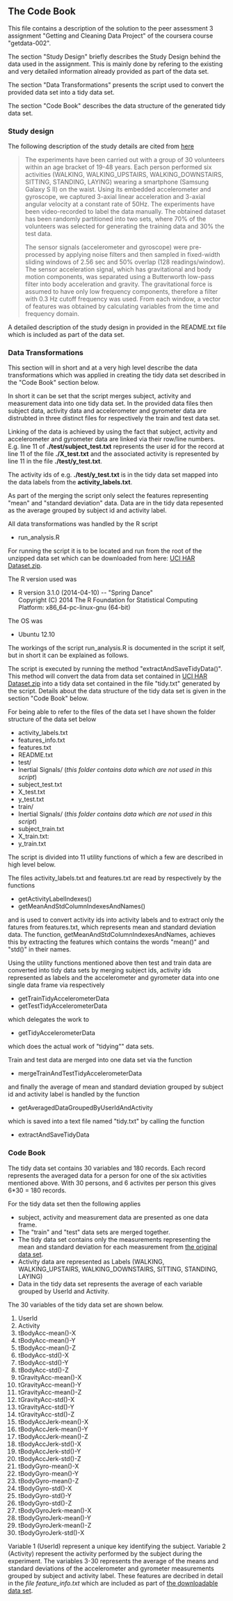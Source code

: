 ## The Code Book
This file contains a description of the solution to the peer assessment 3 assignment
"Getting and Cleaning Data Project" of the coursera course "getdata-002".

The section "Study Design" briefly describes the Study Design behind the data used in the assignment.
This is mainly done by refering to the existing and very detailed information
already provided as part of the data set.

The section "Data Transformations" presents the script used to convert the provided data
set into a tidy data set.

The section "Code Book" describes the data structure of the generated tidy data set.

### Study design
The following description of the study details are cited from [here](http://archive.ics.uci.edu/ml/datasets/Human+Activity+Recognition+Using+Smartphones)
>The experiments have been carried out with a group of 30 volunteers within an age bracket of 19-48 years. Each person performed six activities (WALKING, WALKING\_UPSTAIRS, WALKING\_DOWNSTAIRS, SITTING, STANDING, LAYING) wearing a smartphone (Samsung Galaxy S II) on the waist. Using its embedded accelerometer and gyroscope, we captured 3-axial linear acceleration and 3-axial angular velocity at a constant rate of 50Hz. The experiments have been video-recorded to label the data manually. The obtained dataset has been randomly partitioned into two sets, where 70% of the volunteers was selected for generating the training data and 30% the test data.
>
>The sensor signals (accelerometer and gyroscope) were pre-processed by applying noise filters and then sampled in fixed-width sliding windows of 2.56 sec and 50% overlap (128 readings/window). The sensor acceleration signal, which has gravitational and body motion components, was separated using a Butterworth low-pass filter into body acceleration and gravity. The gravitational force is assumed to have only low frequency components, therefore a filter with 0.3 Hz cutoff frequency was used. From each window, a vector of features was obtained by calculating variables from the time and frequency domain. 

A detailed description of the study design in provided in the README.txt file
which is included as part of the data set.

### Data Transformations

This section will in short and at a very high level describe the data transformations which
was applied in creating the tidy data set described in the "Code Book" section below.

In short it can be set that the script merges subject, activity and measurement data into one tidy data set. In the provided data files then subject data, activity data and accelerometer and gyrometer data are distrubted in three distinct files for respectively the train and test data set.

Linking of the data is achieved by using the fact that  subject, activity and accelerometer and gyrometer data are linked via their row/line numbers. E.g. line 11 of **./test/subject\_test.txt** represents the user id for the record at
line 11 of the file **./X\_test.txt** and the associated activity is represented by line 11 in the file
**./test/y\_test.txt**.

The activity ids of e.g. **./test/y\_test.txt** is in the tidy data set mapped into the data labels from
the **activity\_labels.txt**.

As part of the merging the script only select the features representing "mean" and "standard deviation" data.
Data are in the tidy data repesented as the average grouped by subject id and activity label.

All data transformations was handled by the R script

* run_analysis.R

For running the script it is to be located and run from the root of the unzipped data set which can be downloaded
from here: [UCI HAR Dataset.zip][UCI HAR Dataset.zip]. 

The R version used was

* R version 3.1.0 (2014-04-10) -- "Spring Dance"  
  Copyright (C) 2014 The R Foundation for Statistical Computing  
  Platform: x86_64-pc-linux-gnu (64-bit)

The OS was

* Ubuntu 12.10  

The workings of the script run_analysis.R is documented in the script it self,
but in short it can be explained as follows.

The script is executed by running the method "extractAndSaveTidyData()".
This method will convert the data from data set contained in [UCI HAR Dataset.zip][UCI HAR Dataset.zip]
into a tidy data set contained in the file "tidy.txt" generated by the script. Details
about the data structure of the tidy data set is given in the section "Code Book" below.

For being able to refer to the files of the data set
I have shown the folder structure of the data set below

* activity\_labels.txt
* features_info.txt
* features.txt
* README.txt
* test/
 * Inertial Signals/ (_this folder contains data which are not used in this script_)
 * subject\_test.txt
 * X\_test.txt
 * y\_test.txt  
* train/ 
 * Inertial Signals/ (_this folder contains data which are not used in this script_)
 * subject\_train.txt 
 * X\_train.txt:
 * y\_train.txt  

The script is divided into 11 utility functions of which a few are described in high level below.

The files activity\_labels.txt and features.txt are read by respectively
by the functions

* getActivityLabelIndexes()
* getMeanAndStdColumnIndexesAndNames()

and is used to convert activity ids into activity labels and to extract only
the fatures from features.txt, which represents mean and standard deviation data.
The function, getMeanAndStdColumnIndexesAndNames, achieves this by extracting the
features which contains the words "mean()" and "std()" in their names.

Using the utility functions mentioned above then test and train data
are converted into tidy data sets by merging subject ids, activity ids represented
as labels and the accelerometer and gyrometer data into one single data frame
via respectively

* getTrainTidyAccelerometerData
* getTestTidyAccelerometerData

which delegates the work to

* getTidyAccelerometerData

which does the actual work of "tidying"" data sets.

Train and test data are merged into one data set via the function

* mergeTrainAndTestTidyAccelerometerData

and finally the average of mean and standard deviation grouped by subject id and
activity label is handled by the function

* getAveragedDataGroupedByUserIdAndActivity

which is saved into a text file named "tidy.txt" by calling the function

* extractAndSaveTidyData

### Code Book

The tidy data set contains 30 variables and 180 records.
Each record represents the averaged data for a person for one of the six
activities mentioned above. With 30 persons, and 6 activites per person this gives
6*30 = 180 records.

For the tidy data set then the following applies 
* subject, activity and measurement data are presented as one data frame.
* The "train" and "test" data sets are merged together. 
* The tidy data set contains only the measurements representing the mean and standard deviation for each measurement
from [the original data set][UCI HAR Dataset.zip].
* Activity data are represented as Labels (WALKING, WALKING\_UPSTAIRS, WALKING\_DOWNSTAIRS, SITTING, STANDING, LAYING)
* Data in the tidy data set represents the average of each variable grouped by UserId and Activity.


The 30 variables of the tidy data set are shown below.

1. UserId  
2. Activity
3. tBodyAcc-mean()-X
4. tBodyAcc-mean()-Y
5. tBodyAcc-mean()-Z
6. tBodyAcc-std()-X
7. tBodyAcc-std()-Y
8. tBodyAcc-std()-Z
9. tGravityAcc-mean()-X
10. tGravityAcc-mean()-Y
11. tGravityAcc-mean()-Z
12. tGravityAcc-std()-X
13. tGravityAcc-std()-Y
14. tGravityAcc-std()-Z
15. tBodyAccJerk-mean()-X
16. tBodyAccJerk-mean()-Y
17. tBodyAccJerk-mean()-Z
18. tBodyAccJerk-std()-X
19. tBodyAccJerk-std()-Y
20. tBodyAccJerk-std()-Z
21. tBodyGyro-mean()-X
22. tBodyGyro-mean()-Y
23. tBodyGyro-mean()-Z
24. tBodyGyro-std()-X
25. tBodyGyro-std()-Y
26. tBodyGyro-std()-Z
27. tBodyGyroJerk-mean()-X
28. tBodyGyroJerk-mean()-Y
29. tBodyGyroJerk-mean()-Z
30. tBodyGyroJerk-std()-X

Variable 1 (UserId) represent a unique key identifying the subject.
Variable 2 (Activity) represent the activity performed by the subject during the experiment. 
The variables 3-30 represents the average of the means and standard deviations of the accelerometer and gyrometer
measurements grouped by subject and activity label. These features are decribed in detail in the _file feature_info.txt_
which are included as part of [the downloadable data set][UCI HAR Dataset.zip].


[UCI HAR Dataset.zip]:https://d396qusza40orc.cloudfront.net/getdata%2Fprojectfiles%2FUCI%20HAR%20Dataset.zip 